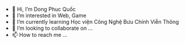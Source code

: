 - 👋 Hi, I’m Dong Phuc Quốc 
- 👀 I’m interested in Web, Game
- 🌱 I’m currently learning Học viện Công Nghệ Bưu Chính Viễn Thông
- 💞️ I’m looking to collaborate on ...
- 📫 How to reach me ...

<!---
Phucquoc159/Phucquoc159 is a ✨ special ✨ repository because its `README.md` (this file) appears on your GitHub profile.
You can click the Preview link to take a look at your changes.
--->
